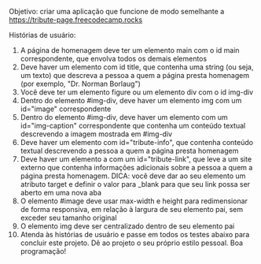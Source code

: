 Objetivo: criar uma aplicação que funcione de modo semelhante a https://tribute-page.freecodecamp.rocks

Histórias de usuário:

1. A página de homenagem deve ter um elemento main com o id main correspondente, que envolva todos os demais elementos
2. Deve haver um elemento com id title, que contenha uma string (ou seja, um texto) que descreva a pessoa a quem a página presta homenagem (por exemplo, "Dr. Norman Borlaug")
3. Você deve ter um elemento figure ou um elemento div com o id img-div
4. Dentro do elemento #img-div, deve haver um elemento img com um id="image" correspondente
5. Dentro do elemento #img-div, deve haver um elemento com um id="img-caption" correspondente que contenha um conteúdo textual descrevendo a imagem mostrada em #img-div
6. Deve haver um elemento com id="tribute-info", que contenha conteúdo textual descrevendo a pessoa a quem a página presta homenagem
7. Deve haver um elemento a com um id="tribute-link", que leve a um site externo que contenha informações adicionais sobre a pessoa a quem a página presta homenagem. DICA: você deve dar ao seu elemento um atributo target e definir o valor para _blank para que seu link possa ser aberto em uma nova aba
8. O elemento #image deve usar max-width e height para redimensionar de forma responsiva, em relação à largura de seu elemento pai, sem exceder seu tamanho original
9. O elemento img deve ser centralizado dentro de seu elemento pai
10. Atenda às histórias de usuário e passe em todos os testes abaixo para concluir este projeto. Dê ao projeto o seu próprio estilo pessoal. Boa programação!